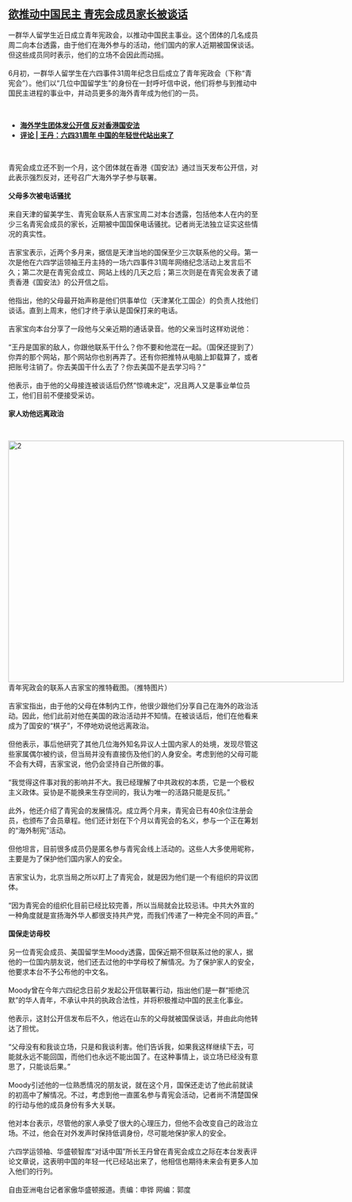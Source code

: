 <!--1597780500000-->
[欲推动中国民主  青宪会成员家长被谈话](https://www.rfa.org/mandarin/yataibaodao/zhengzhi/hc-08182020152842.html)
------

<p>一群华人留学生近日成立青年宪政会，以推动中国民主事业。这个团体的几名成员周二向本台透露，由于他们在海外参与的活动，他们国内的家人近期被国保谈话。但这些成员同时表示，他们的立场不会因此而动摇。<br/><br/>6月初，一群华人留学生在六四事件31周年纪念日后成立了青年宪政会（下称“青宪会”）。他们以“几位中国留学生”的身份在一封呼吁信中说，他们将参与到推动中国民主进程的事业中，并动员更多的海外青年成为他们的一员。</p><p> </p><ul><li><b><a class="external-link" href="https://manview.rfaweb.org/mandarin/yataibaodao/gangtai/hc-07012020093802.html">海外学生团体发公开信 反对香港国安法</a></b></li><li><b><a class="external-link" href="https://manview.rfaweb.org/mandarin/pinglun/wangdan/wd-06092020110713.html">评论 | 王丹：六四31周年 中国的年轻世代站出来了</a></b></li></ul><p> </p><p>青宪会成立还不到一个月，这个团体就在香港《国安法》通过当天发布公开信，对此表示强烈反对，还号召广大海外学子参与联署。<br/><br/><b>父母多次被电话骚扰</b><br/><br/>来自天津的留美学生、青宪会联系人吉家宝周二对本台透露，包括他本人在内的至少三名青宪会成员的家长，近期被中国国保电话骚扰。记者尚无法独立证实这些情况的真实性。<br/><br/>吉家宝表示，近两个多月来，据信是天津当地的国保至少三次联系他的父母。第一次是他在六四学运领袖王丹主持的一场六四事件31周年网络纪念活动上发言后不久；第二次是在青宪会成立、网站上线的几天之后；第三次则是在青宪会发表了谴责香港《国安法》的公开信之后。<br/><br/>他指出，他的父母最开始声称是他们供事单位（天津某化工国企）的负责人找他们谈话。直到上周末，他们才终于承认是国保打来的电话。<br/><br/>吉家宝向本台分享了一段他与父亲近期的通话录音。他的父亲当时这样劝说他：<br/><br/>“王丹是国家的敌人，你跟他联系干什么？你不要和他混在一起。（国保还提到了）你弄的那个网站，那个网站你也别再弄了。还有你把推特从电脑上卸载算了，或者把账号注销了。你去美国干什么去了？你去美国不是去学习吗？”<br/><br/>他表示，由于他的父母接连被谈话后仍然“惊魂未定”，况且两人又是事业单位员工，他们目前不便接受采访。<br/><br/><b>家人劝他远离政治</b></p><p><b> </b><br/><div class="image-inline captioned" style="width:677px;"><div style="width:677px;"><img alt="2" height="487" src="https://www.rfa.org/mandarin/yataibaodao/zhengzhi/hc-08182020152842.html/jijiabao.PNG/image" title="2" width="677"/></div><div class="image-caption"><span style="width:677px;">青年宪政会的联系人吉家宝的推特截图。（推特图片）</span><span class="copyright"> </span></div></div><br/>吉家宝指出，由于他的父母在体制内工作，他很少跟他们分享自己在海外的政治活动。因此，他们此前对他在美国的政治活动并不知情。在被谈话后，他们在他看来成为了国安的“棋子”，不停地劝说他远离政治。<br/><br/>但他表示，事后他研究了其他几位海外知名异议人士国内家人的处境，发现尽管这些家属偶尔被约谈，但当局并没有直接伤及他们的人身安全。考虑到他的父母可能不会有大碍，吉家宝说，他仍会坚持自己所做的事。<br/><br/>“我觉得这件事对我的影响并不大。我已经理解了中共政权的本质，它是一个极权主义政体。妥协是不能换来生存空间的，我认为唯一的活路只能是反抗。”<br/><br/>此外，他还介绍了青宪会的发展情况。成立两个月来，青宪会已有40余位注册会员，也颁布了会员章程。他们还计划在下个月以青宪会的名义，参与一个正在筹划的“海外制宪”活动。<br/><br/>但他坦言，目前很多成员仍是匿名参与青宪会线上活动的。这些人大多使用昵称，主要是为了保护他们国内家人的安全。<br/><br/>吉家宝认为，北京当局之所以盯上了青宪会，就是因为他们是一个有组织的异议团体。<br/><br/>“因为青宪会的组织化目前已经比较完善，所以当局就会比较忌讳。中共大外宣的一种角度就是宣扬海外华人都很支持共产党，而我们传递了一种完全不同的声音。”<br/><br/><b>国保走访母校</b><br/><br/>另一位青宪会成员、美国留学生Moody透露，国保近期不但联系过他的家人，据他的一位国内朋友说，他们还去过他的中学母校了解情况。为了保护家人的安全，他要求本台不予公布他的中文名。<br/><br/>Moody曾在今年六四纪念日前夕发起公开信联署行动，指出他们是一群“拒绝沉默”的华人青年，不承认中共的执政合法性，并将积极推动中国的民主化事业。<br/><br/>他表示，这封公开信发布后不久，他远在山东的父母就被国保谈话，并由此向他转达了担忧。<br/><br/>“父母没有和我谈立场，只是和我谈利害。他们告诉我，如果我这样继续下去，可能就永远不能回国，而他们也永远不能出国了。在这种事情上，谈立场已经没有意思了，只能谈后果。”<br/><br/>Moody引述他的一位熟悉情况的朋友说，就在这个月，国保还走访了他此前就读的初高中了解情况。不过，考虑到他一直匿名参与青宪会活动，记者尚不清楚国保的行动与他的成员身份有多大关联。<br/><br/>他对本台表示，尽管他的家人承受了很大的心理压力，但他不会改变自己的政治立场。不过，他会在对外发声时保持低调身份，尽可能地保护家人的安全。<br/><br/>六四学运领袖、华盛顿智库“对话中国”所长王丹曾在青宪会成立之际在本台发表评论文章说，这表明中国的年轻一代已经站出来了，他相信也期待未来会有更多人加入他们的行列。<br/><br/>自由亚洲电台记者家傲华盛顿报道。责编：申铧 网编：郭度<br/><br/><br/></p>
